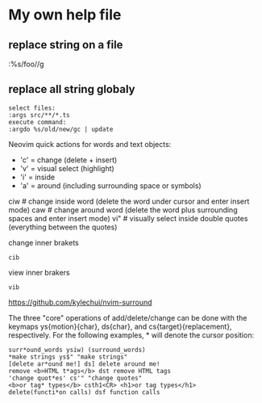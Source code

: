 # My own help file

## replace string on a file

:%s/foo//g

## replace all string globaly

```
select files:
:args src/**/*.ts
execute command:
:argdo %s/old/new/gc | update
```

Neovim quick actions for words and text objects:

- 'c' = change (delete + insert)
- 'v' = visual select (highlight)
- 'i' = inside
- 'a' = around (including surrounding space or symbols)

ciw # change inside word (delete the word under cursor and enter insert mode)
caw # change around word (delete the word plus surrounding spaces and enter insert mode)
vi" # visually select inside double quotes (everything between the quotes)

change inner brakets

```
cib
```

view inner brakers

```
vib
```

https://github.com/kylechui/nvim-surround

The three "core" operations of add/delete/change can be done with the keymaps ys{motion}{char}, ds{char}, and cs{target}{replacement}, respectively. For the following examples, \* will denote the cursor position:

```
surr*ound_words ysiw) (surround_words)
*make strings ys$" "make strings"
[delete ar*ound me!] ds] delete around me!
remove <b>HTML t*ags</b> dst remove HTML tags
'change quot*es' cs'" "change quotes"
<b>or tag* types</b> csth1<CR> <h1>or tag types</h1>
delete(functi*on calls) dsf function calls
```
